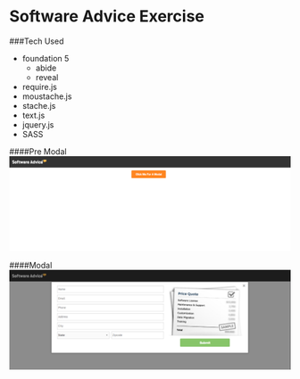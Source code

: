 # Software Advice Exercise

###Tech Used
- foundation 5
  - abide
  - reveal
- require.js
- moustache.js
- stache.js
- text.js
- jquery.js
- SASS

####Pre Modal 
![Pre Modal](img/screenshot-pre-modal.png)

####Modal 
![Modal](img/screenshot-modal.png)